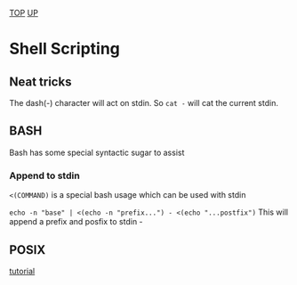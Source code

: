 [TOP](../../README.md) [UP](general.md)

# Shell Scripting

## Neat tricks
The dash(-) character will act on stdin. So `cat -` will cat the current stdin.

## BASH
Bash has some special syntactic sugar to assist

### Append to stdin
`<(COMMAND)` is a special bash usage which can be used with stdin

`echo -n "base" | <(echo -n "prefix...") - <(echo "...postfix")` This will append a prefix and posfix to stdin -


## POSIX
[tutorial](https://www.grymoire.com/Unix/Sh.html#uh-42)

